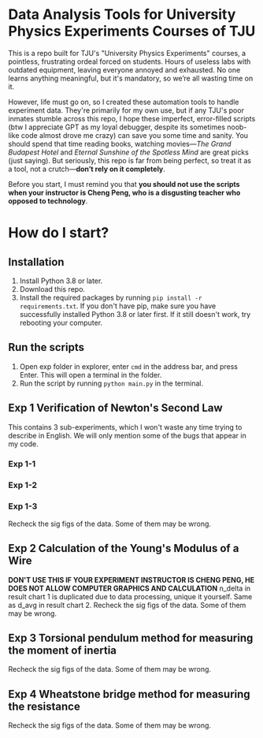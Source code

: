 # Data Analysis Tools for University Physics Experiments Courses of TJU
This is a repo built for TJU's "University Physics Experiments" courses, a pointless, frustrating ordeal forced on students. Hours of useless labs with outdated equipment, leaving everyone annoyed and exhausted. No one learns anything meaningful, but it's mandatory, so we’re all wasting time on it.

However, life must go on, so I created these automation tools to handle experiment data. They're primarily for my own use, but if any TJU's poor inmates stumble across this repo, I hope these imperfect, error-filled scripts (btw I appreciate GPT as my loyal debugger, despite its sometimes noob-like code almost drove me crazy) can save you some time and sanity. You should spend that time reading books, watching movies—*The Grand Budapest Hotel* and *Eternal Sunshine of the Spotless Mind* are great picks (just saying). But seriously, this repo is far from being perfect, so treat it as a tool, not a crutch—**don’t rely on it completely**.

Before you start, I must remind you that **you should not use the scripts when your instructor is Cheng Peng, who is a disgusting teacher who opposed to technology**.

# How do I start?
## Installation
1. Install Python 3.8 or later.
2. Download this repo.
3. Install the required packages by running `pip install -r requirements.txt`. If you don't have pip, make sure you have successfully installed Python 3.8 or later first. If it still doesn't work, try rebooting your computer.
## Run the scripts
1. Open exp folder in explorer, enter `cmd` in the address bar, and press Enter. This will open a terminal in the folder.
2. Run the script by running `python main.py` in the terminal.

## Exp 1 Verification of Newton's Second Law
This contains 3 sub-experiments, which I won't waste any time trying to describe in English. We will only mention some of the bugs that appear in my code.

### Exp 1-1
### Exp 1-2
### Exp 1-3
Recheck the sig figs of the data. Some of them may be wrong.

## Exp 2 Calculation of the Young's Modulus of a Wire
**DON'T USE THIS IF YOUR EXPERIMENT INSTRUCTOR IS CHENG PENG, HE DOES NOT ALLOW COMPUTER GRAPHICS AND CALCULATION**
n_delta in result chart 1 is duplicated due to data processing, unique it yourself.
Same as d_avg in result chart 2.
Recheck the sig figs of the data. Some of them may be wrong.

## Exp 3 Torsional pendulum method for measuring the moment of inertia
Recheck the sig figs of the data. Some of them may be wrong.

## Exp 4 Wheatstone bridge method for measuring the resistance
Recheck the sig figs of the data. Some of them may be wrong.
